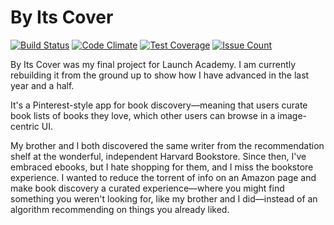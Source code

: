 # By Its Cover

[![Build Status](https://app.codeship.com/projects/2c8bec90-e684-0134-b09a-26edd27a570b/status?branch=master)](https://app.codeship.com/projects/206840)
[![Code Climate](https://codeclimate.com/github/philliplongman/by-its-cover/badges/gpa.svg)](https://codeclimate.com/github/philliplongman/by-its-cover)
[![Test Coverage](https://codeclimate.com/github/philliplongman/by-its-cover/badges/coverage.svg)](https://codeclimate.com/github/philliplongman/by-its-cover/coverage)
[![Issue Count](https://codeclimate.com/github/philliplongman/by-its-cover/badges/issue_count.svg)](https://codeclimate.com/github/philliplongman/by-its-cover)

By Its Cover was my final project for Launch Academy. I am currently rebuilding it from the ground up to show how I have advanced in the last year and a half.

It's a Pinterest-style app for book discovery—meaning that users curate book lists of books they love, which other users can browse in a image-centric UI.

My brother and I both discovered the same writer from the recommendation shelf at the wonderful, independent Harvard Bookstore. Since then, I've embraced ebooks, but I hate shopping for them, and I miss the bookstore experience. I wanted to reduce the torrent of info on an Amazon page and make book discovery a curated experience—where you might find something you weren't looking for, like my brother and I did—instead of an algorithm recommending on things you already liked.
